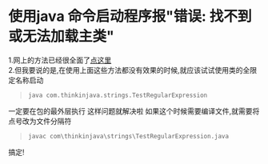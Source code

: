 # 使用java 命令启动程序报"错误: 找不到或无法加载主类"

1.网上的方法已经很全面了[点这里](http://blog.chinaunix.net/uid-22002627-id-3455122.html)	
2.但我要说的是,在使用上面这些方法都没有效果的时候,就应该试试使用类的全限定名称启动
>`java com.thinkinjava.strings.TestRegularExpression`	

一定要在包的最外层执行 这样问题就解决啦
如果这个时候需要编译文件,就需要将点号改为文件分隔符
>`javac com\thinkinjava\strings\TestRegularExpression.java`	

搞定!

